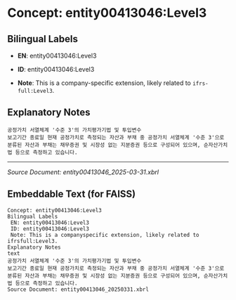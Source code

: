 # Concept: entity00413046:Level3

## Bilingual Labels
- **EN**: entity00413046:Level3

- **ID**: entity00413046:Level3
- **Note**: This is a company-specific extension, likely related to `ifrs-full:Level3`.

## Explanatory Notes
```text
공정가치 서열체계 '수준 3'의 가치평가기법 및 투입변수
보고기간 종료일 현재 공정가치로 측정되는 자산과 부채 중 공정가치 서열체계 '수준 3'으로 분류된 자산과 부채는 채무증권 및 시장성 없는 지분증권 등으로 구성되어 있으며, 순자산가치법 등으로 측정하고 있습니다.
```

---
*Source Document: entity00413046_2025-03-31.xbrl*
## Embeddable Text (for FAISS)
```text
Concept: entity00413046:Level3
Bilingual Labels
 EN: entity00413046:Level3
 ID: entity00413046:Level3
 Note: This is a companyspecific extension, likely related to ifrsfull:Level3.
Explanatory Notes
text
공정가치 서열체계 '수준 3'의 가치평가기법 및 투입변수
보고기간 종료일 현재 공정가치로 측정되는 자산과 부채 중 공정가치 서열체계 '수준 3'으로 분류된 자산과 부채는 채무증권 및 시장성 없는 지분증권 등으로 구성되어 있으며, 순자산가치법 등으로 측정하고 있습니다.
Source Document: entity00413046_20250331.xbrl
```